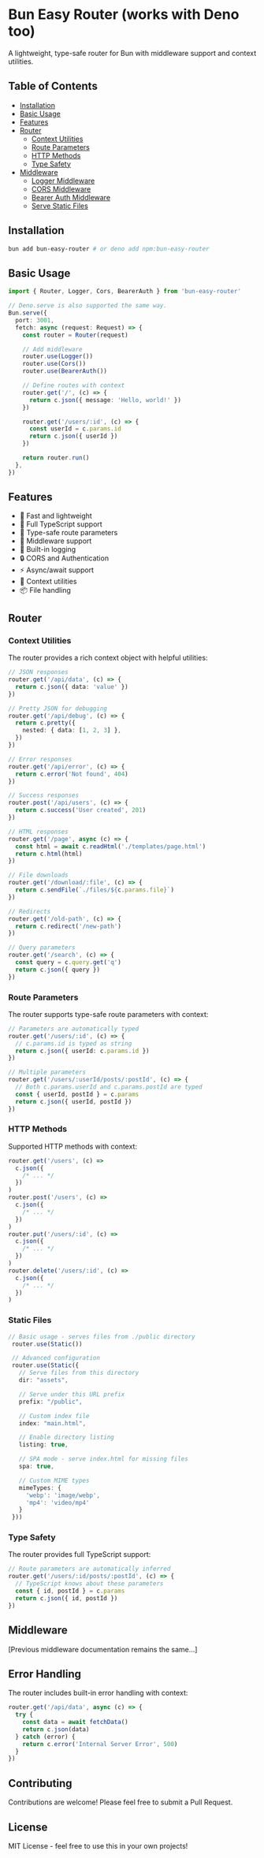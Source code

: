 # Bun Easy Router (works with Deno too)

A lightweight, type-safe router for Bun with middleware support and context utilities.

## Table of Contents

- [Installation](#installation)
- [Basic Usage](#basic-usage)
- [Features](#features)
- [Router](#router)
  - [Context Utilities](#context-utilities)
  - [Route Parameters](#route-parameters)
  - [HTTP Methods](#http-methods)
  - [Type Safety](#type-safety)
- [Middleware](#middleware)
  - [Logger Middleware](#logger-middleware)
  - [CORS Middleware](#cors-middleware)
  - [Bearer Auth Middleware](#bearer-auth-middleware)
  - [Serve Static Files](#serve-static-files)

## Installation

```bash
bun add bun-easy-router # or deno add npm:bun-easy-router
```

## Basic Usage

```typescript
import { Router, Logger, Cors, BearerAuth } from 'bun-easy-router'

// Deno.serve is also supported the same way.
Bun.serve({
  port: 3001,
  fetch: async (request: Request) => {
    const router = Router(request)

    // Add middleware
    router.use(Logger())
    router.use(Cors())
    router.use(BearerAuth())

    // Define routes with context
    router.get('/', (c) => {
      return c.json({ message: 'Hello, world!' })
    })

    router.get('/users/:id', (c) => {
      const userId = c.params.id
      return c.json({ userId })
    })

    return router.run()
  },
})
```

## Features

- 🚀 Fast and lightweight
- 💪 Full TypeScript support
- 🎯 Type-safe route parameters
- 🔌 Middleware support
- 📝 Built-in logging
- 🔒 CORS and Authentication
- ⚡ Async/await support
- 🎉 Context utilities
- 📦 File handling

## Router

### Context Utilities

The router provides a rich context object with helpful utilities:

```typescript
// JSON responses
router.get('/api/data', (c) => {
  return c.json({ data: 'value' })
})

// Pretty JSON for debugging
router.get('/api/debug', (c) => {
  return c.pretty({
    nested: { data: [1, 2, 3] },
  })
})

// Error responses
router.get('/api/error', (c) => {
  return c.error('Not found', 404)
})

// Success responses
router.post('/api/users', (c) => {
  return c.success('User created', 201)
})

// HTML responses
router.get('/page', async (c) => {
  const html = await c.readHtml('./templates/page.html')
  return c.html(html)
})

// File downloads
router.get('/download/:file', (c) => {
  return c.sendFile(`./files/${c.params.file}`)
})

// Redirects
router.get('/old-path', (c) => {
  return c.redirect('/new-path')
})

// Query parameters
router.get('/search', (c) => {
  const query = c.query.get('q')
  return c.json({ query })
})
```

### Route Parameters

The router supports type-safe route parameters with context:

```typescript
// Parameters are automatically typed
router.get('/users/:id', (c) => {
  // c.params.id is typed as string
  return c.json({ userId: c.params.id })
})

// Multiple parameters
router.get('/users/:userId/posts/:postId', (c) => {
  // Both c.params.userId and c.params.postId are typed
  const { userId, postId } = c.params
  return c.json({ userId, postId })
})
```

### HTTP Methods

Supported HTTP methods with context:

```typescript
router.get('/users', (c) =>
  c.json({
    /* ... */
  })
)
router.post('/users', (c) =>
  c.json({
    /* ... */
  })
)
router.put('/users/:id', (c) =>
  c.json({
    /* ... */
  })
)
router.delete('/users/:id', (c) =>
  c.json({
    /* ... */
  })
)
```

### Static Files
```typescript
// Basic usage - serves files from ./public directory
 router.use(Static())

 // Advanced configuration
 router.use(Static({
   // Serve files from this directory
   dir: "assets",

   // Serve under this URL prefix
   prefix: "/public",

   // Custom index file
   index: "main.html",

   // Enable directory listing
   listing: true,

   // SPA mode - serve index.html for missing files
   spa: true,

   // Custom MIME types
   mimeTypes: {
     'webp': 'image/webp',
     'mp4': 'video/mp4'
   }
 }))
```

### Type Safety

The router provides full TypeScript support:

```typescript
// Route parameters are automatically inferred
router.get('/users/:id/posts/:postId', (c) => {
  // TypeScript knows about these parameters
  const { id, postId } = c.params
  return c.json({ id, postId })
})
```

## Middleware

[Previous middleware documentation remains the same...]

## Error Handling

The router includes built-in error handling with context:

```typescript
router.get('/api/data', async (c) => {
  try {
    const data = await fetchData()
    return c.json(data)
  } catch (error) {
    return c.error('Internal Server Error', 500)
  }
})
```

## Contributing

Contributions are welcome! Please feel free to submit a Pull Request.

## License

MIT License - feel free to use this in your own projects!
